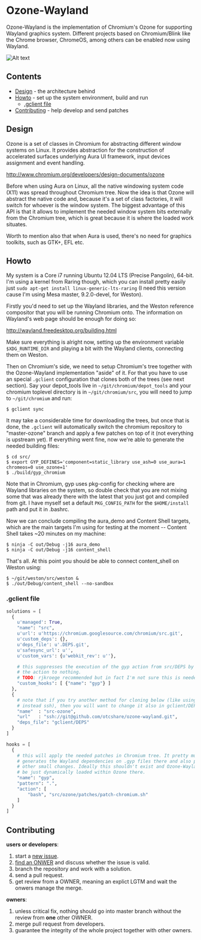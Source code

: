 # Ozone-Wayland

Ozone-Wayland is the implementation of Chromium's Ozone for supporting Wayland graphics system. Different projects based on Chromium/Blink like the Chrome browser, ChromeOS, among others can be enabled now using Wayland.

![Alt text](https://raw.github.com/tiagovignatti/misc/master/chromium-2013-06-07-small.png "Content Shell running on Weston")

## Contents

  - [Design](#design) - the architecture behind
  - [Howto](#howto) - set up the system environment, build and run
    - [.gclient file](#gclient-file)
  - [Contributing](#contributing) - help develop and send patches


## Design

Ozone is a set of classes in Chromium for abstracting different window systems on Linux. It provides abstraction for the construction of accelerated surfaces underlying Aura UI framework, input devices assignment and event handling. 

http://www.chromium.org/developers/design-documents/ozone

Before when using Aura on Linux, all the native windowing system code (X11) was spread throughout Chromium tree. Now the idea is that Ozone will abstract the native code and, because it's a set of class factories, it will switch for whoever is the window system. The biggest advantage of this API is that it allows to implement the needed window system bits externally from the Chromium tree, which is great because it is where the loaded work situates.

Worth to mention also that when Aura is used, there's no need for graphics toolkits, such as GTK+, EFL etc.

## Howto

My system is a Core i7 running Ubuntu 12.04 LTS (Precise Pangolin), 64-bit. I'm using a kernel from Raring though, which you can install pretty easily just `sudo apt-get install linux-generic-lts-raring` (I need this version cause I'm using Mesa master, 9.2.0-devel, for Weston).

Firstly you'd need to set up the Wayland libraries, and the Weston reference compositor that you will be running Chromium onto. The information on Wayland's web page should be enough for doing so:

http://wayland.freedesktop.org/building.html

Make sure everything is alright now, setting up the environment variable `$XDG_RUNTIME_DIR` and playing a bit with the Wayland clients, connecting them on Weston.

Then on Chromium's side, we need to setup Chromium's tree together with the Ozone-Wayland implementation "aside" of it. For that you have to use an special `.gclient` configuration that clones both of the trees (see next section). Say your depot_tools live in `~/git/chromium/depot_tools` and your chromium toplevel directory is in `~/git/chromium/src`, you will need to jump to `~/git/chromium` and run:

  ```
  $ gclient sync
  ```

It may take a considerable time for downloading the trees, but once that is done, the `.gclient` will automatically switch the chromium repository to "master-ozone" branch and apply a few patches on top of it (not everything is upstream yet). If everything went fine, now we're able to generate the needed building files:

  ```
  $ cd src/
  $ export GYP_DEFINES='component=static_library use_ash=0 use_aura=1 chromeos=0 use_ozone=1'
  $ ./build/gyp_chromium
  ```

Note that in Chromium, gyp uses pkg-config for checking where are Wayland libraries on the system, so double check that you are not mixing some that was already there with the latest that you just got and compiled from git. I have myself set a default `PKG_CONFIG_PATH` for the `$HOME/install` path and put it in .bashrc.

Now we can conclude compiling the aura_demo and Content Shell targets, which are the main targets I'm using for testing at the moment -- Content Shell takes ~20 minutes on my machine:

  ```
  $ ninja -C out/Debug -j16 aura_demo
  $ ninja -C out/Debug -j16 content_shell
  ```

That's all. At this point you should be able to connect content_shell on Weston using:

  ```
  $ ~/git/weston/src/weston &
  $ ./out/Debug/content_shell --no-sandbox
  ```

### .gclient file

```python
solutions = [
  {
    u'managed': True,
    "name": "src",
    u'url': u'https://chromium.googlesource.com/chromium/src.git',
    u'custom_deps': {},
    u'deps_file': u'.DEPS.git',
    u'safesync_url': u'',
    u'custom_vars': {u'webkit_rev': u''},

    # this suppresses the execution of the gyp action from src/DEPS by setting
    # the action to nothing.
    # TODO: rjkroege recommended but in fact I'm not sure this is needed.
    "custom_hooks": [ {"name": "gyp"} ]
  },
  {
    # note that if you try another method for cloning below (like using https
    # instead ssh), then you will want to change it also in gclient/DEPS
    "name"  : "src-ozone",
    "url"   : "ssh://git@github.com/otcshare/ozone-wayland.git",
    "deps_file": "gclient/DEPS"
  }
]

hooks = [
  {
    # this will apply the needed patches in Chromium tree. It pretty much
    # generates the Wayland dependencies on .gyp files there and also patch
    # other small changes. Ideally this shouldn't exist and Ozone-Wayland would
    # be just dynamically loaded within Ozone there.
    "name": "gyp",
    "pattern": ".",
    "action": [
        "bash", "src/ozone/patches/patch-chromium.sh"
    ]
  }
]
```

## Contributing

**users or developers**:
  1. start a [new issue](https://github.com/otcshare/ozone-wayland/issues).
  2. [find an ONWER](http://dev.chromium.org/developers/owners-files) and discuss whether the issue is valid.
  3. branch the repository and work with a solution.
  4. send a pull request.
  5. get review from a OWNER, meaning an explict LGTM and wait the onwers manage the merge.

**owners**:
  1. unless critical fix, nothing should go into master branch without the review from **one** other OWNER.
  2. merge pull request from developers.
  3. guarantee the integrity of the whole project together with other owners.
